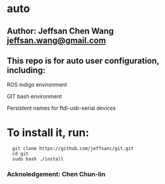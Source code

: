 # auto
## Author: Jeffsan Chen Wang <jeffsan.wang@gmail.com>
## This repo is for auto user configuration, including:
  ROS indigo environment
  
  GIT bash environment
  
  Persistent names for ftdi-usb-serial devices
  
  
# To install it, run:
      git clone https://github.com/jeffsanc/git.git
      cd git
      sudo bash ./install

### Acknoledgement: Chen Chun-lin
